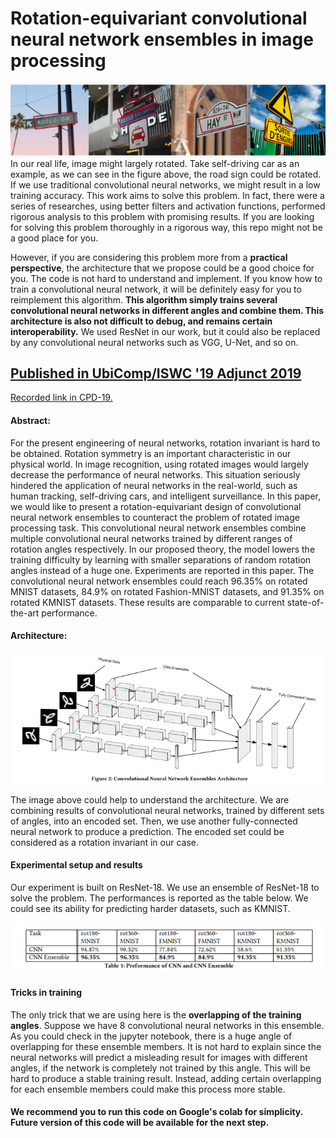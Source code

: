 # Rotation-equivariant convolutional neural network ensembles in image processing
<img src="https://github.com/LouiseHash/Rotation_Equivariant_CNN_Ensembles/blob/master/figures/Fig1.PNG" width="600">
In our real life, image might largely rotated. Take self-driving car as an example, as we can see in the figure above, the road sign could be rotated. If we use traditional convolutional neural networks, we might result in a low training accuracy. This work aims to solve this problem. In fact, there were a series of researches, using better filters and activation functions, performed rigorous analysis to this problem with promising results. If you are looking for solving this problem thoroughly in a rigorous way, this repo might not be a good place for you. 

However, if you are considering this problem more from a **practical perspective**, the architecture that we propose could be a good choice for you. The code is not hard to understand and implement. If you know how to train a convolutional neural network, it will be definitely easy for you to reimplement this algorithm. **This algorithm simply trains several convolutional neural networks in different angles and combine them. This architecture is also not difficult to debug, and remains certain interoperability.** We used ResNet in our work, but it could also be replaced by any convolutional neural networks such as VGG, U-Net, and so on. 

## [Published in UbiComp/ISWC '19 Adjunct 2019](https://dl.acm.org/ft_gateway.cfm?id=3349330&type=pdf)
[Recorded link in CPD-19.](https://www.youtube.com/watch?v=onOCPi-Fao4)


#### Abstract:
For the present engineering of neural networks, rotation invariant is hard to be obtained. Rotation symmetry is an important characteristic in our physical world. In image recognition, using rotated images would largely decrease the performance of neural networks. This situation seriously hindered the application of neural networks in the real-world, such as human tracking, self-driving cars, and intelligent surveillance. In this paper, we would like to present a rotation-equivariant design of convolutional neural network ensembles to counteract the problem of rotated image processing task. This convolutional neural network ensembles combine multiple convolutional neural networks trained by different ranges of rotation angles respectively. In our proposed theory, the model lowers the training difficulty by learning with smaller separations of random rotation angles instead of a huge one. Experiments are reported in this paper. The convolutional neural network ensembles could reach 96.35% on rotated MNIST datasets, 84.9% on rotated Fashion-MNIST datasets, and 91.35% on rotated KMNIST datasets. These results are comparable to current state-of-the-art performance.

#### Architecture: 
<img src="https://github.com/LouiseHash/Rotation_Equivariant_CNN_Ensembles/blob/master/figures/Fig2.PNG" width="700">

The image above could help to understand the architecture. We are combining results of convolutional neural networks, trained by different sets of angles, into an encoded set. Then, we use another fully-connected neural network to produce a prediction. The encoded set could be considered as a rotation invariant in our case. 

#### Experimental setup and results

Our experiment is built on ResNet-18. We use an ensemble of ResNet-18 to solve the problem. The performances is reported as the table below. We could see its ability for predicting harder datasets, such as KMNIST. 

<img src="https://github.com/LouiseHash/Rotation_Equivariant_CNN_Ensembles/blob/master/figures/Fig3.PNG" width="700">

#### Tricks in training
The only trick that we are using here is the **overlapping of the training angles**. Suppose we have 8 convolutional neural networks in this ensemble. As you could check in the jupyter notebook, there is a huge angle of overlapping for these ensemble members. It is not hard to explain since the neural networks will predict a misleading result for images with different angles, if the network is completely not trained by this angle. This will be hard to produce a stable training result. Instead, adding certain overlapping for each ensemble members could make this process more stable. 
#### We recommend you to run this code on Google's colab for simplicity. Future version of this code will be available for the next step. 
